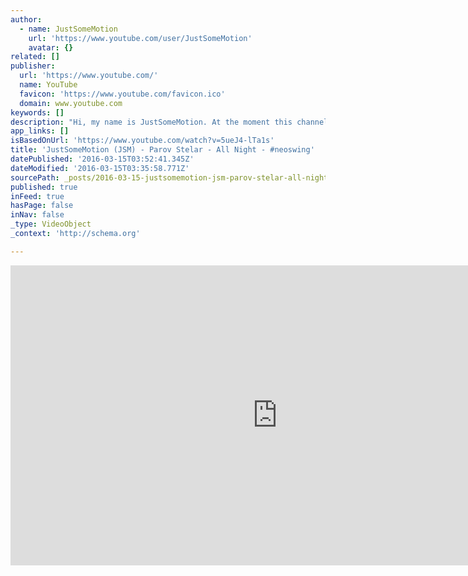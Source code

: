 ```yaml
---
author:
  - name: JustSomeMotion
    url: 'https://www.youtube.com/user/JustSomeMotion'
    avatar: {}
related: []
publisher:
  url: 'https://www.youtube.com/'
  name: YouTube
  favicon: 'https://www.youtube.com/favicon.ico'
  domain: www.youtube.com
keywords: []
description: "Hi, my name is JustSomeMotion. At the moment this channel is all about dancing. Over the years I learned many different styles to combine them to my own. After a long time without you guys, I'm glad to say that I'm coming back."
app_links: []
isBasedOnUrl: 'https://www.youtube.com/watch?v=5ueJ4-lTa1s'
title: 'JustSomeMotion (JSM) - Parov Stelar - All Night - #neoswing'
datePublished: '2016-03-15T03:52:41.345Z'
dateModified: '2016-03-15T03:35:58.771Z'
sourcePath: _posts/2016-03-15-justsomemotion-jsm-parov-stelar-all-night-neoswing.md
published: true
inFeed: true
hasPage: false
inNav: false
_type: VideoObject
_context: 'http://schema.org'

---
```

<iframe src="https://cdn.embedly.com/widgets/media.html?src=https%3A%2F%2Fwww.youtube.com%2Fembed%2F5ueJ4-lTa1s%3Ffeature%3Doembed&amp;url=https%3A%2F%2Fwww.youtube.com%2Fwatch%3Fv%3D5ueJ4-lTa1s&amp;image=https%3A%2F%2Fi.ytimg.com%2Fvi%2F5ueJ4-lTa1s%2Fhqdefault.jpg&amp;key=b7d04c9b404c499eba89ee7072e1c4f7&amp;type=text%2Fhtml&amp;schema=youtube" width="854" height="480" scrolling="no" frameborder="0" allowfullscreen="allowfullscreen" style=""></iframe>